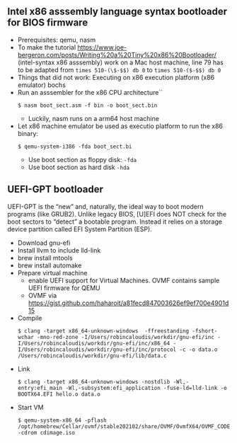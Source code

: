 ## Intel x86 asssembly language syntax bootloader for BIOS firmware

* Prerequisites: qemu, nasm
* To make the tutorial https://www.joe-bergeron.com/posts/Writing%20a%20Tiny%20x86%20Bootloader/ (intel-syntax x86 asssembly) work on a Mac host machine, line 79 has to be adapted from `times 510-(\$-$$) db 0` to `times 510-($-$$) db 0`
* Things that did not work: Executing on x86 execution platform (x86 emulator) bochs
* Run an asssembler for the x86 CPU architecture``
    ```
    $ nasm boot_sect.asm -f bin -o boot_sect.bin
    ```
    * Luckily, nasm runs on a arm64 host machine
* Let x86 machine emulator be used as executio platform to run the x86 binary:
    ```
    $ qemu-system-i386 -fda boot_sect.bi
    ```
    * Use boot section as floppy disk: `-fda`
    * Use boot section as hard disk `-hda`

## UEFI-GPT bootloader
UEFI-GPT is the “new” and, naturally, the ideal way to boot modern programs (like GRUB2). Unlike legacy BIOS, [U]EFI does NOT check for the boot sectors to “detect” a bootable program. Instead it relies on a storage device partition called EFI System Partition (ESP).

* Download gnu-efi
* Install llvm to include lld-link
* brew install mtools
* brew install automake
* Prepare virtual machine
    * enable UEFI support for Virtual Machines. OVMF contains sample UEFI firmware for QEMU
    * OVMF via https://gist.github.com/haharoit/a81fecd847003626ef9ef700e4901d15
* Compile
    ```
    $ clang -target x86_64-unknown-windows  -ffreestanding -fshort-wchar -mno-red-zone -I/Users/robincaloudis/workdir/gnu-efi/inc -I/Users/robincaloudis/workdir/gnu-efi/inc/x86_64 -I/Users/robincaloudis/workdir/gnu-efi/inc/protocol -c -o data.o /Users/robincaloudis/workdir/gnu-efi/lib/data.c
    ```
* Link
    ```
    $ clang -target x86_64-unknown-windows -nostdlib -Wl,-entry:efi_main -Wl,-subsystem:efi_application -fuse-ld=lld-link -o BOOTX64.EFI hello.o data.o
    ```
* Start VM
    ```
    $ qemu-system-x86_64 -pflash /opt/homebrew/Cellar/ovmf/stable202102/share/OVMF/OvmfX64/OVMF_CODE.fd -cdrom cdimage.iso
    ```
